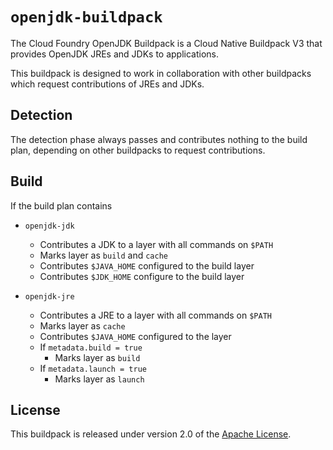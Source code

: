 # `openjdk-buildpack`
The Cloud Foundry OpenJDK Buildpack is a Cloud Native Buildpack V3 that provides OpenJDK JREs and JDKs to applications.

This buildpack is designed to work in collaboration with other buildpacks which request contributions of JREs and JDKs.

## Detection
The detection phase always passes and contributes nothing to the build plan, depending on other buildpacks to request contributions.

## Build
If the build plan contains

* `openjdk-jdk`
  * Contributes a JDK to a layer with all commands on `$PATH`
  * Marks layer as `build` and `cache`
  * Contributes `$JAVA_HOME` configured to the build layer
  * Contributes `$JDK_HOME` configure to the build layer

* `openjdk-jre`
  * Contributes a JRE to a layer with all commands on `$PATH`
  * Marks layer as `cache`
  * Contributes `$JAVA_HOME` configured to the layer
  * If `metadata.build = true`
    * Marks layer as `build`
  * If `metadata.launch = true`
    * Marks layer as `launch`

## License
This buildpack is released under version 2.0 of the [Apache License][a].

[a]: http://www.apache.org/licenses/LICENSE-2.0
